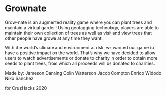 # Grownate
 
Grow-nate is an augmented reality game where you can plant trees and maintain a virtual garden! 
Using geotagging technology, players are able to maintain their own collection of trees as well 
as visit and view trees that other people have grown at any time they want.

With the world’s climate and environment at risk, we wanted our game to have a positive impact 
on the world. That’s why we have decided to allow users to watch advertisements or donate to 
charity in order to obtain more seeds to plant trees, from which all proceeds 
will be donated to charities.

Made by:
Jameson Danning
Colin Watterson
Jacob Compton
Enrico Widodo
Niko Sanchez

for CruzHacks 2020